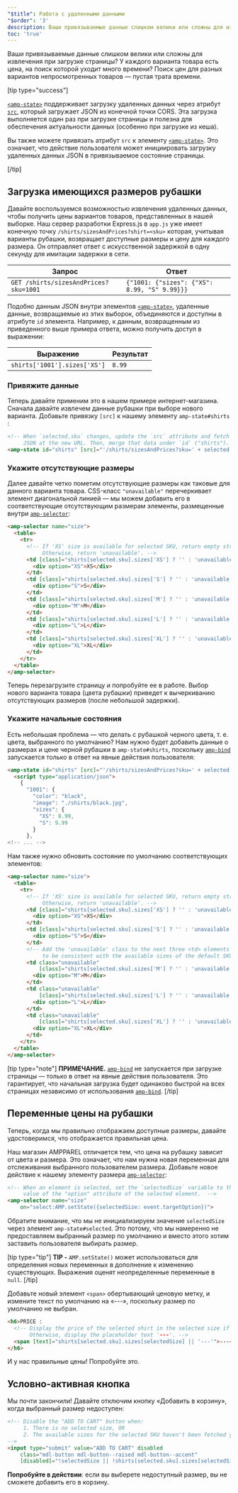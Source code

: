 ```yaml
---
"$title": Работа с удаленными данными
"$order": '3'
description: Ваши привязываемые данные слишком велики или сложны для извлечения при загрузке страницы? У каждого варианта товара есть цена, на поиск которой...
toc: 'true'
---
```


Ваши привязываемые данные слишком велики или сложны для извлечения при загрузке страницы? У каждого варианта товара есть цена, на поиск которой уходит много времени? Поиск цен для разных вариантов непросмотренных товаров — пустая трата времени.

[tip type="success"]

[`<amp-state>`](../../../../documentation/components/reference/amp-bind.md#state) поддерживает загрузку удаленных данных через атрибут [`src`](../../../../documentation/components/reference/amp-bind.md#attributes), который загружает JSON из конечной точки CORS. Эта загрузка выполняется один раз при загрузке страницы и полезна для обеспечения актуальности данных (особенно при загрузке из кеша).

Вы также можете привязать атрибут `src` к элементу [`<amp-state>`](../../../../documentation/components/reference/amp-bind.md#state). Это означает, что действие пользователя может инициировать загрузку удаленных данных JSON в привязываемое состояние страницы.

[/tip]

## Загрузка имеющихся размеров рубашки

Давайте воспользуемся возможностью извлечения удаленных данных, чтобы получить цены вариантов товаров, представленных в нашей выборке. Наш сервер разработки Express.js в `app.js` уже имеет конечную точку `/shirts/sizesAndPrices?shirt=<sku>` которая, учитывая варианты рубашки, возвращает доступные размеры и цену для каждого размера. Он отправляет ответ с искусственной задержкой в одну секунду для имитации задержки в сети.

Запрос | Ответ
--- | ---
`GET /shirts/sizesAndPrices?sku=1001` | `{"1001: {"sizes": {"XS": 8.99, "S" 9.99}}}`

Подобно данным JSON внутри элементов [`<amp-state>`](../../../../documentation/components/reference/amp-bind.md#state), удаленные данные, возвращаемые из этих выборок, объединяются и доступны в атрибуте `id` элемента. Например, к данным, возвращенным из приведенного выше примера ответа, можно получить доступ в выражении:

Выражение | Результат
--- | ---
`shirts['1001'].sizes['XS']` | `8.99`

### Привяжите данные

Теперь давайте применим это в нашем примере интернет-магазина. Сначала давайте извлечем данные рубашки при выборе нового варианта. Добавьте привязку `[src]` к нашему элементу `amp-state#shirts` :

```html
<!-- When `selected.sku` changes, update the `src` attribute and fetch
     JSON at the new URL. Then, merge that data under `id` ("shirts"). -->
<amp-state id="shirts" [src]="'/shirts/sizesAndPrices?sku=' + selected.sku">
```

### Укажите отсутствующие размеры

Далее давайте четко пометим отсутствующие размеры как таковые для данного варианта товара. CSS-класс `"unavailable"` перечеркивает элемент диагональной линией — мы можем добавить его в соответствующие отсутствующим размерам элементы, размещенные внутри [`amp-selector`](../../../../documentation/components/reference/amp-selector.md):

```html
<amp-selector name="size">
  <table>
    <tr>
      <!-- If 'XS' size is available for selected SKU, return empty string.
           Otherwise, return 'unavailable'. -->
      <td [class]="shirts[selected.sku].sizes['XS'] ? '' : 'unavailable'">
        <div option="XS">XS</div>
      </td>
      <td [class]="shirts[selected.sku].sizes['S'] ? '' : 'unavailable'">
        <div option="S">S</div>
      </td>
      <td [class]="shirts[selected.sku].sizes['M'] ? '' : 'unavailable'">
        <div option="M">M</div>
      </td>
      <td [class]="shirts[selected.sku].sizes['L'] ? '' : 'unavailable'">
        <div option="L">L</div>
      </td>
      <td [class]="shirts[selected.sku].sizes['XL'] ? '' : 'unavailable'">
        <div option="XL">XL</div>
      </td>
    </tr>
  </table>
</amp-selector>
```

Теперь перезагрузите страницу и попробуйте ее в работе. Выбор нового варианта товара (цвета рубашки) приведет к вычеркиванию отсутствующих размеров (после небольшой задержки).

### Укажите начальные состояния

Есть небольшая проблема — что делать с рубашкой черного цвета, т. е. цвета, выбранного по умолчанию? Нам нужно будет добавить данные о размерах и цене черной рубашки в `amp-state#shirts`, поскольку [`amp-bind`](../../../../documentation/components/reference/amp-bind.md) запускается только в ответ на явные действия пользователя:

```html
<amp-state id="shirts" [src]="'/shirts/sizesAndPrices?sku=' + selected.sku">
  <script type="application/json">
    {
      "1001": {
        "color": "black",
        "image": "./shirts/black.jpg",
        "sizes": {
          "XS": 8.99,
          "S": 9.99
        }
      },
<!-- ... -->
```

Нам также нужно обновить состояние по умолчанию соответствующих элементов:

```html
<amp-selector name="size">
  <table>
    <tr>
      <!-- If 'XS' size is available for selected SKU, return empty string.
           Otherwise, return 'unavailable'. -->
      <td [class]="shirts[selected.sku].sizes['XS'] ? '' : 'unavailable'">
        <div option="XS">XS</div>
      </td>
      <td [class]="shirts[selected.sku].sizes['S'] ? '' : 'unavailable'">
        <div option="S">S</div>
      </td>
      <!-- Add the 'unavailable' class to the next three <td> elements
           to be consistent with the available sizes of the default SKU. -->
      <td class="unavailable"
          [class]="shirts[selected.sku].sizes['M'] ? '' : 'unavailable'">
        <div option="M">M</div>
      </td>
      <td class="unavailable"
          [class]="shirts[selected.sku].sizes['L'] ? '' : 'unavailable'">
        <div option="L">L</div>
      </td>
      <td class="unavailable"
          [class]="shirts[selected.sku].sizes['XL'] ? '' : 'unavailable'">
        <div option="XL">XL</div>
      </td>
    </tr>
  </table>
</amp-selector>
```

[tip type="note"] **ПРИМЕЧАНИЕ.** [`amp-bind`](../../../../documentation/components/reference/amp-bind.md) не запускается при загрузке страницы — только в ответ на явные действия пользователя. Это гарантирует, что начальная загрузка будет одинаково быстрой на всех страницах независимо от использования [`amp-bind`](../../../../documentation/components/reference/amp-bind.md). [/tip]

## Переменные цены на рубашки

Теперь, когда мы правильно отображаем доступные размеры, давайте удостоверимся, что отображается правильная цена.

Наш магазин AMPPAREL отличается тем, что цена на рубашку зависит от цвета и размера. Это означает, что нам нужна новая переменная для отслеживания выбранного пользователем размера. Добавьте новое действие к нашему элементу размера [`amp-selector`](../../../../documentation/components/reference/amp-selector.md):

```html
<!-- When an element is selected, set the `selectedSize` variable to the
     value of the "option" attribute of the selected element.  -->
<amp-selector name="size"
    on="select:AMP.setState({selectedSize: event.targetOption})">
```

Обратите внимание, что мы не инициализируем значение `selectedSize` через элемент `amp-state#selected`. Это потому, что мы намеренно не предоставляем выбранный размер по умолчанию и вместо этого хотим заставить пользователя выбирать размер.

[tip type="tip"] **TIP -** `AMP.setState()` может использоваться для определения новых переменных в дополнение к изменению существующих. Выражения оценят неопределенные переменные в `null`. [/tip]

Добавьте новый элемент `<span>` обертывающий ценовую метку, и измените текст по умолчанию на «---», поскольку размер по умолчанию не выбран.

```html
<h6>PRICE :
  <!-- Display the price of the selected shirt in the selected size if available.
       Otherwise, display the placeholder text '---'. -->
  <span [text]="shirts[selected.sku].sizes[selectedSize] || '---'">---</span>
</h6>
```

И у нас правильные цены! Попробуйте это.

## Условно-активная кнопка

Мы почти закончили! Давайте отключим кнопку «Добавить в корзину», когда выбранный размер недоступен:

```html
<!-- Disable the "ADD TO CART" button when:
     1. There is no selected size, OR
     2. The available sizes for the selected SKU haven't been fetched yet
-->
<input type="submit" value="ADD TO CART" disabled
    class="mdl-button mdl-button--raised mdl-button--accent"
    [disabled]="!selectedSize || !shirts[selected.sku].sizes[selectedSize]">
```

**Попробуйте в действии**: если вы выберете недоступный размер, вы не сможете добавить его в корзину.
